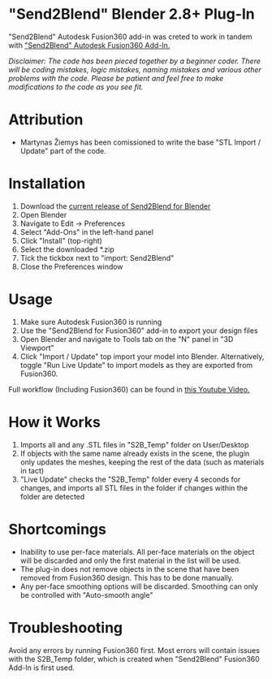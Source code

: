 # "Send2Blend" Blender 2.8+ Plug-In

"Send2Blend" Autodesk Fusion360 add-in was creted to work in tandem with ["Send2Blend" Autodesk Fusion360 Add-In.](https://github.com/StudioPetrikas/Send2Blend_Fusion360)

*Disclaimer: 
The code has been pieced together by a beginner coder. There will be coding mistakes, logic mistakes, naming mistakes and various other problems with the code. Please be patient and feel free to make modifications to the code as you see fit.*

# Attribution
  - Martynas Žiemys has been comissioned to write the base "STL Import / Update" part of the code.

# Installation 
1. Download the [current release of Send2Blend for Blender](https://github.com/StudioPetrikas/Send2Blend_Blender/files/5112198/Send2Blend_Blender_V1.0.zip)
2. Open Blender
3. Navigate to Edit → Preferences
4. Select "Add-Ons" in the left-hand panel
5. Click "Install" (top-right)
6. Select the downloaded *.zip
7. Tick the tickbox next to "import: Send2Blend"
8. Close the Preferences window

# Usage
1. Make sure Autodesk Fusion360 is running
2. Use the "Send2Blend for Fusion360" add-in to export your design files
3. Open Blender and navigate to Tools tab on the "N" panel in "3D Viewport"
4. Click "Import / Update" top import your model into Blender. Alternatively, toggle "Run Live Update" to import models as they are exported from Fusion360.

Full workflow (Including Fusion360) can be found in [this Youtube Video.](https://www.youtube.com/watch?v=HfhuiakfqBQ)

# How it Works
1. Imports all and any .STL files in "S2B_Temp" folder on User/Desktop
2. If objects with the same name already exists in the scene, the plugin only updates the meshes, keeping the rest of the data (such as materials in tact)
3. "Live Update" checks the "S2B_Temp" folder every 4 seconds for changes, and imports all STL files in the folder if changes within the folder are detected

# Shortcomings
- Inability to use per-face materials. All per-face materials on the object will be discarded and only the first material in the list will be used.
- The plug-in does not remove objects in the scene that have been removed from Fusion360 design. This has to be done manually.
- Any per-face smoothing options will be discarded. Smoothing can only be controlled with "Auto-smooth angle"

# Troubleshooting
Avoid any errors by running Fusion360 first. Most errors will contain issues with the S2B_Temp folder, which is created when "Send2Blend" Fusion360 Add-In is first used.


